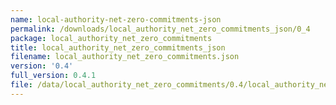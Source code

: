 ```yaml
---
name: local-authority-net-zero-commitments-json
permalink: /downloads/local_authority_net_zero_commitments_json/0_4
package: local_authority_net_zero_commitments
title: local_authority_net_zero_commitments_json
filename: local_authority_net_zero_commitments.json
version: '0.4'
full_version: 0.4.1
file: /data/local_authority_net_zero_commitments/0.4/local_authority_net_zero_commitments.json
---
```

